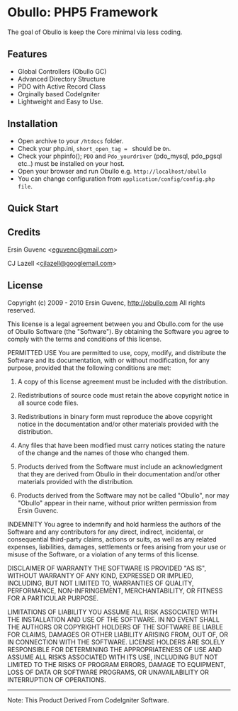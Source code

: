 Obullo: PHP5 Framework
=========================

The goal of Obullo is keep the Core minimal via less coding. 

## Features

- Global Controllers (Obullo GC)
- Advanced Directory Structure
- PDO with Active Record Class
- Orginally based CodeIgniter
- Lightweight and Easy to Use.


## Installation

- Open archive to your `/htdocs` folder.
- Check your php.ini, `short_open_tag = ` should be `On`.
- Check your phpinfo(); `PDO` and `Pdo_yourdriver` (pdo_mysql, pdo_pgsql etc..) must be installed on your host.
- Open your browser and run Obullo e.g. `http://localhost/obullo`
- You can change configuration from `application/config/config.php file`.
  
  
## Quick Start

  
## Credits

Ersin Guvenc &lt;eguvenc@gmail.com&gt;

CJ Lazell &lt;cjlazell@googlemail.com&gt;

## License 

Copyright (c) 2009 - 2010 Ersin Guvenc, http://obullo.com
All rights reserved.

This license is a legal agreement between you and Obullo.com for the use
of Obullo Software (the "Software").  By obtaining the Software you
agree to comply with the terms and conditions of this license.

PERMITTED USE
You are permitted to use, copy, modify, and distribute the Software and its
documentation, with or without modification, for any purpose, provided that
the following conditions are met:

1. A copy of this license agreement must be included with the distribution.

2. Redistributions of source code must retain the above copyright notice in
   all source code files.

3. Redistributions in binary form must reproduce the above copyright notice
   in the documentation and/or other materials provided with the distribution.

4. Any files that have been modified must carry notices stating the nature
   of the change and the names of those who changed them.

5. Products derived from the Software must include an acknowledgment that
   they are derived from Obullo in their documentation and/or other
   materials provided with the distribution.

6. Products derived from the Software may not be called "Obullo",
   nor may "Obullo" appear in their name, without prior written
   permission from Ersin Guvenc.


INDEMNITY
You agree to indemnify and hold harmless the authors of the Software and
any contributors for any direct, indirect, incidental, or consequential
third-party claims, actions or suits, as well as any related expenses,
liabilities, damages, settlements or fees arising from your use or misuse
of the Software, or a violation of any terms of this license.

DISCLAIMER OF WARRANTY
THE SOFTWARE IS PROVIDED "AS IS", WITHOUT WARRANTY OF ANY KIND, EXPRESSED OR
IMPLIED, INCLUDING, BUT NOT LIMITED TO, WARRANTIES OF QUALITY, PERFORMANCE,
NON-INFRINGEMENT, MERCHANTABILITY, OR FITNESS FOR A PARTICULAR PURPOSE.

LIMITATIONS OF LIABILITY
YOU ASSUME ALL RISK ASSOCIATED WITH THE INSTALLATION AND USE OF THE SOFTWARE.
IN NO EVENT SHALL THE AUTHORS OR COPYRIGHT HOLDERS OF THE SOFTWARE BE LIABLE
FOR CLAIMS, DAMAGES OR OTHER LIABILITY ARISING FROM, OUT OF, OR IN CONNECTION
WITH THE SOFTWARE. LICENSE HOLDERS ARE SOLELY RESPONSIBLE FOR DETERMINING THE
APPROPRIATENESS OF USE AND ASSUME ALL RISKS ASSOCIATED WITH ITS USE, INCLUDING
BUT NOT LIMITED TO THE RISKS OF PROGRAM ERRORS, DAMAGE TO EQUIPMENT, LOSS OF
DATA OR SOFTWARE PROGRAMS, OR UNAVAILABILITY OR INTERRUPTION OF OPERATIONS.

---------------------------------------------------------------------------
Note: This Product Derived From CodeIgniter Software.

